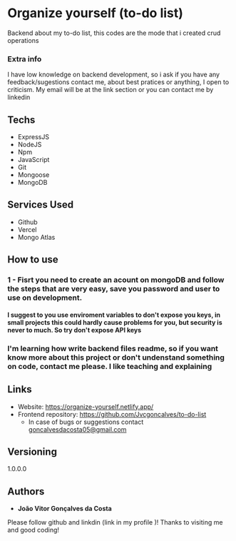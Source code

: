# Organize yourself (to-do list)

Backend about my to-do list, this codes are the mode that i created crud operations 

### Extra info 

I have low knowledge on backend development, so i ask if you have any feedback/sugestions contact me, about best pratices or anything, I open to criticism. My email will be at the link section or you can contact me by linkedin

## Techs

- ExpressJS
- NodeJS
- Npm
- JavaScript
- Git
- Mongoose
- MongoDB

## Services Used

- Github
- Vercel
- Mongo Atlas

## How to use

### 1 - Fisrt you need to create an acount on mongoDB and follow the steps that are very easy, save you password and user to use on development.

#### I suggest to you use enviroment variables to don't expose you keys, in small projects this could hardly cause problems for you, but security is never to much. So try don't expose API keys

### I'm learning how write backend files readme, so if you want know more about this project or don't undenstand something on code, contact me please. I like teaching and explaining

## Links

- Website: https://organize-yourself.netlify.app/
- Frontend repository: https://github.com/Jvcgoncalves/to-do-list
  - In case of bugs or suggestions contact goncalvesdacosta05@gmail.com

## Versioning

1.0.0.0

## Authors

- **João Vitor Gonçalves da Costa**

Please follow github and linkdin (link in my profile )!
Thanks to visiting me and good coding!
